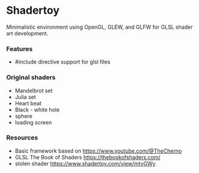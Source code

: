 # Shadertoy
Minimalistic environment using OpenGL, GLEW, and GLFW for GLSL shader art development. 

### Features
- #include directive support for glsl files

### Original shaders
- Mandelbrot set
- Julia set
- Heart beat
- Black - white hole
- sphere
- loading screen

### Resources
- Basic framework based on https://www.youtube.com/@TheCherno
- GLSL The Book of Shaders https://thebookofshaders.com/
- stolen shader https://www.shadertoy.com/view/mtyGWy

